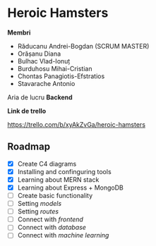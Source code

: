 ﻿Heroic Hamsters
======

**Membri**

* Răducanu Andrei-Bogdan (SCRUM MASTER)
* Orășanu Diana
* Bulhac Vlad-Ionuț
* Burduhosu Mihai-Cristian
* Chontas Panagiotis-Efstratios
* Stavarache Antonio

Aria de lucru **Backend**

**Link de trello** 

https://trello.com/b/xyAkZvGa/heroic-hamsters

## Roadmap
- [x] Create C4 diagrams
- [x] Installing and confinguring tools
- [x] Learning about MERN stack
- [x] Learning about Express + MongoDB
- [ ] Create basic functionality 
- [ ] Setting *models*
- [ ] Setting *routes*
- [ ] Connect with *frontend*
- [ ] Connect with *database*
- [ ] Connect with *machine learning*